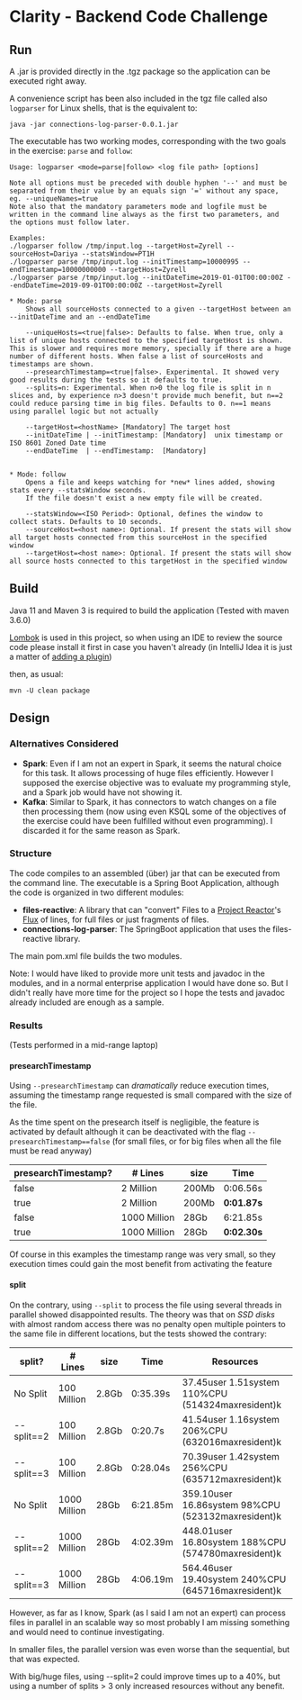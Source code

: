 

# Clarity - Backend Code Challenge

## Run

A .jar is provided directly in the .tgz package so the application can be executed right away.

A convenience script has been also included in the tgz file called also `logparser` for Linux shells, that is the equivalent to:

`java -jar connections-log-parser-0.0.1.jar`


The executable has two working modes, corresponding with the two goals in the exercise: `parse` and `follow`:

```
Usage: logparser <mode=parse|follow> <log file path> [options]

Note all options must be preceded with double hyphen '--' and must be separated from their value by an equals sign '=' without any space, eg. --uniqueNames=true
Note also that the mandatory parameters mode and logfile must be written in the command line always as the first two parameters, and the options must follow later.

Examples:
./logparser follow /tmp/input.log --targetHost=Zyrell --sourceHost=Dariya --statsWindow=PT1H
./logparser parse /tmp/input.log --initTimestamp=10000995 --endTimestamp=10000000000 --targetHost=Zyrell
./logparser parse /tmp/input.log --initDateTime=2019-01-01T00:00:00Z --endDateTime=2019-09-01T00:00:00Z --targetHost=Zyrell

* Mode: parse
    Shows all sourceHosts connected to a given --targetHost between an --initDateTime and an --endDateTime

    --uniqueHosts=<true|false>: Defaults to false. When true, only a list of unique hosts connected to the specified targetHost is shown. This is slower and requires more memory, specially if there are a huge number of different hosts. When false a list of sourceHosts and timestamps are shown.
    --presearchTimestamp=<true|false>. Experimental. It showed very good results during the tests so it defaults to true.
    --splits=n: Experimental. When n>0 the log file is split in n slices and, by experience n>3 doesn't provide much benefit, but n==2 could reduce parsing time in big files. Defaults to 0. n==1 means using parallel logic but not actually

    --targetHost=<hostName> [Mandatory] The target host
    --initDateTime | --initTimestamp: [Mandatory]  unix timestamp or ISO 8601 Zoned Date time
    --endDateTime  | --endTimestamp:  [Mandatory]


* Mode: follow
    Opens a file and keeps watching for *new* lines added, showing stats every --statsWindow seconds.
    If the file doesn't exist a new empty file will be created.

    --statsWindow=<ISO Period>: Optional, defines the window to collect stats. Defaults to 10 seconds.
    --sourceHost=<host name>: Optional. If present the stats will show all target hosts connected from this sourceHost in the specified window
    --targetHost=<host name>: Optional. If present the stats will show all source hosts connected to this targetHost in the specified window

```

## Build

Java 11 and Maven 3 is required to build the application (Tested with maven 3.6.0)

[Lombok](https://projectlombok.org/) is used in this project, so when using an IDE to review the source code please install it first in case you haven't already (in IntelliJ Idea it is just a matter of [adding a plugin](https://projectlombok.org/setup/intellij))

then, as usual:
```
mvn -U clean package
```

## Design

### Alternatives Considered

* **Spark**: Even if I am not an expert in Spark, it seems the natural choice for this task. It allows processing of huge files efficiently. However I supposed the exercise objective was to evaluate my programming style, and a Spark job would have not showing it.  
* **Kafka**: Similar to Spark, it has connectors to watch changes on a file then processing them (now using even KSQL some of the objectives of the exercise could have been fulfilled without even programming). I discarded it for the same reason as Spark. 


### Structure

The code compiles to an assembled (über) jar that can be executed from the command line. The executable is a Spring Boot Application, although the code is organized in two different modules:

* **files-reactive**: A library that can "convert" Files to a [Project Reactor](https://projectreactor.io/)'s [Flux](https://projectreactor.io/docs/core/release/api/reactor/core/publisher/Flux.html) of lines, for full files or just fragments of files.  
* **connections-log-parser**: The SpringBoot application that uses the files-reactive library. 

The main pom.xml file builds the two modules.

Note: I would have liked to provide more unit tests and javadoc in the modules, and in a normal enterprise application I would have done so. But I didn't really have more time for the project
so I hope the tests and javadoc already included are enough as a sample.

### Results

(Tests performed in a mid-range laptop)

#### presearchTimestamp

Using `--presearchTimestamp` can *dramatically* reduce execution times, assuming the timestamp range requested is small compared with the size of the file.

As the time spent on the presearch itself is negligible, the feature is activated by default although it can be deactivated with the flag `--presearchTimestamp==false` (for small files, or for big files when all the file must be read anyway)

|presearchTimestamp?| # Lines | size | Time | 
|---|---|---|---|
|false|2 Million|200Mb|0:06.56s|
|true|2 Million|200Mb|**0:01.87s**|
|false|1000 Million|28Gb|6:21.85s|
|true|1000 Million|28Gb|**0:02.30s**|

Of course in this examples the timestamp range was very small, so they execution times could gain the most benefit from activating the feature

#### split

On the contrary, using `--split` to process the file using several threads in parallel showed disappointed results. The theory was that on *SSD disks* with almost random access there was no penalty open multiple pointers to the same file in different locations,
but the tests showed the contrary: 

|split?| # Lines | size | Time | Resources | 
|---|---|---|---|---|
|No Split  |100 Million|2.8Gb|0:35.39s|37.45user 1.51system 110%CPU (514324maxresident)k|
|--split==2|100 Million|2.8Gb|0:20.7s|41.54user 1.16system 206%CPU (632016maxresident)k|
|--split==3|100 Million|2.8Gb|0:28.04s|70.39user 1.42system 256%CPU (635712maxresident)k|
|No Split  |1000 Million|28Gb|6:21.85m|359.10user 16.86system 98%CPU (523132maxresident)k|
|--split==2|1000 Million|28Gb|4:02.39m|448.01user 16.80system 188%CPU (574780maxresident)k|
|--split==3|1000 Million|28Gb|4:06.19m|564.46user 19.40system 240%CPU (645716maxresident)k|

However, as far as I know, Spark (as I said I am not an expert) can process files in parallel in an scalable way so most probably I am missing something and would need to continue investigating.

In smaller files, the parallel version was even worse than the sequential, but that was expected.

With big/huge files, using --split=2 could improve times up to a 40%, but using a number of splits > 3 only increased resources without any benefit. 
